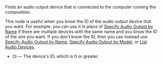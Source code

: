 Finds an audio output device that is connected to the computer running the composition.

This node is useful when you know the ID of the audio output device that you want. For example, you can use it in place of [Specify Audio Output by Name](vuo-node://vuo.audio.make.output.name) if there are multiple devices with the same name and you know the ID of the one you want. If you don't know the ID, then you can instead use [Specify Audio Output by Name](vuo-node://vuo.audio.make.output.name), [Specify Audio Output by Model](vuo-node://vuo.audio.make.output.model), or [List Audio Devices](vuo-node://vuo.audio.listDevices2).

   - `ID` — The device's ID, which is 0 or greater. 
